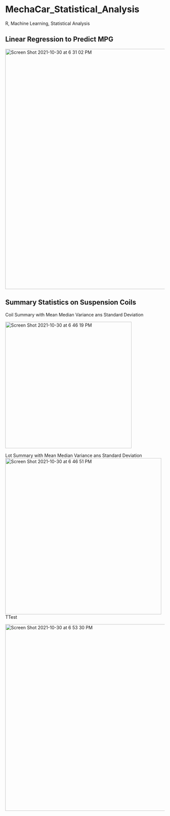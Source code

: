 # MechaCar_Statistical_Analysis
R, Machine Learning, Statistical Analysis 

## Linear Regression to Predict MPG
<img width="758" alt="Screen Shot 2021-10-30 at 6 31 02 PM" src="https://user-images.githubusercontent.com/57809798/139560169-ac1d0583-4078-4c8e-8901-cd94b72b364d.png">


## Summary Statistics on Suspension Coils

Coil Summary with Mean Median Variance ans Standard Deviation

<img width="399" alt="Screen Shot 2021-10-30 at 6 46 19 PM" src="https://user-images.githubusercontent.com/57809798/139560495-d5908f9e-7988-458a-929a-0ea3f78cc7fe.png">

Lot Summary with Mean Median Variance ans Standard Deviation
<img width="493" alt="Screen Shot 2021-10-30 at 6 46 51 PM" src="https://user-images.githubusercontent.com/57809798/139560498-db30b502-3454-4dd1-9990-a955a7a3f0a3.png">
TTest


<img width="589" alt="Screen Shot 2021-10-30 at 6 53 30 PM" src="https://user-images.githubusercontent.com/57809798/139560607-ca1965dd-37a6-4aa6-a6b8-830248d24db6.png">
